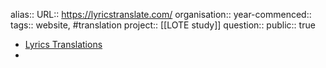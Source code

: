 alias::
URL:: https://lyricstranslate.com/
organisation::
year-commenced::
tags:: website, #translation 
project:: [[LOTE study]] 
question::
public:: true

- [Lyrics Translations](https://lyricstranslate.com/)
-